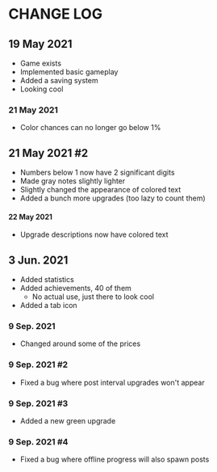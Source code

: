 # CHANGE LOG

## 19 May 2021

- Game exists
- Implemented basic gameplay
- Added a saving system
- Looking cool

### 21 May 2021

- Color chances can no longer go below 1%

## 21 May 2021 #2

- Numbers below 1 now have 2 significant digits
- Made gray notes slightly lighter
- Slightly changed the appearance of colored text
- Added a bunch more upgrades (too lazy to count them)

#### 22 May 2021

- Upgrade descriptions now have colored text

## 3 Jun. 2021

- Added statistics
- Added achievements, 40 of them
  - No actual use, just there to look cool
- Added a tab icon

### 9 Sep. 2021

- Changed around some of the prices

### 9 Sep. 2021 #2

- Fixed a bug where post interval upgrades won't appear

### 9 Sep. 2021 #3

- Added a new green upgrade

### 9 Sep. 2021 #4

- Fixed a bug where offline progress will also spawn posts
